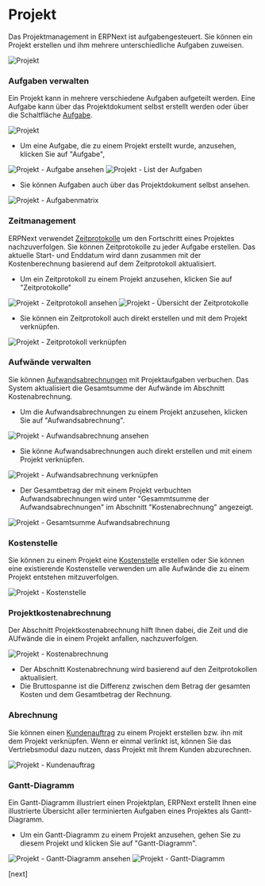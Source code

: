 <!-- add-breadcrumbs -->
# Projekt


Das Projektmanagement in ERPNext ist aufgabengesteuert. Sie können ein Projekt erstellen und ihm mehrere unterschiedliche Aufgaben zuweisen.

<img class="screenshot" alt="Projekt" src="{{docs_base_url}}/v12/assets/img/project/project.png">

### Aufgaben verwalten

Ein Projekt kann in mehrere verschiedene Aufgaben aufgeteilt werden.
Eine Aufgabe kann über das Projektdokument selbst erstellt werden oder über die Schaltfläche [Aufgabe](/docs/v12/user/manual/de/projects/tasks.html).

<img class="screenshot" alt="Projekt" src="{{docs_base_url}}/v12/assets/img/project/project_task.png">

* Um eine Aufgabe, die zu einem Projekt erstellt wurde, anzusehen, klicken Sie auf "Aufgabe",

<img class="screenshot" alt="Projekt - Aufgabe ansehen" src="{{docs_base_url}}/v12/assets/img/project/project_view_task.png">

<img class="screenshot" alt="Projekt - List der Aufgaben" src="{{docs_base_url}}/v12/assets/img/project/project_task_list.png">

* Sie können Aufgaben auch über das Projektdokument selbst ansehen.

<img class="screenshot" alt="Projekt - Aufgabenmatrix" src="{{docs_base_url}}/v12/assets/img/project/project_task_grid.png">

### Zeitmanagement

ERPNext verwendet [Zeitprotokolle](/docs/v12/user/manual/de/projects/time-log.html) um den Fortschritt eines Projektes nachzuverfolgen. Sie können Zeitprotokolle zu jeder Aufgabe erstellen. Das aktuelle Start- und Enddatum wird dann zusammen mit der Kostenberechnung  basierend auf dem Zeitprotokoll aktualisiert.

* Um ein Zeitprotokoll zu einem Projekt anzusehen, klicken Sie auf "Zeitprotokolle"

<img class="screenshot" alt="Projekt - Zeitprotokoll ansehen" src="{{docs_base_url}}/v12/assets/img/project/project_view_time_log.png">

<img class="screenshot" alt="Projekt - Übersicht der Zeitprotokolle" src="{{docs_base_url}}/v12/assets/img/project/project_time_log_list.png">

* Sie können ein Zeitprotokoll auch direkt erstellen und mit dem Projekt verknüpfen.

<img class="screenshot" alt="Projekt - Zeitprotokoll verknüpfen" src="{{docs_base_url}}/v12/assets/img/project/project_time_log_link.png">

### Aufwände verwalten

Sie können [Aufwandsabrechnungen](/docs/v12/user/manual/de/human-resources/expense-claim.html) mit Projektaufgaben verbuchen. Das System aktualisiert die Gesamtsumme der Aufwände im Abschnitt Kostenabrechnung.

* Um die Aufwandsabrechnungen zu einem Projekt anzusehen, klicken Sie auf "Aufwandsabrechnung".

<img class="screenshot" alt="Projekt - Aufwandsabrechnung ansehen" src="{{docs_base_url}}/v12/assets/img/project/project_view_expense_claim.png">

* Sie könne Aufwandsabrechnungen auch direkt erstellen und mit einem Projekt verknüpfen.

<img class="screenshot" alt="Projekt - Aufwandsabrechnung verknüpfen" src="{{docs_base_url}}/v12/assets/img/project/project_expense_claim_link.png">

* Der Gesamtbetrag der mit einem Projekt verbuchten Aufwandsabrechnungen wird unter "Gesammtsumme der Aufwandsabrechnungen" im Abschnitt "Kostenabrechnung" angezeigt.

<img class="screenshot" alt="Projekt - Gesamtsumme Aufwandsabrechnung" src="{{docs_base_url}}/v12/assets/img/project/project_total_expense_claim.png">

### Kostenstelle

Sie können zu einem Projekt eine [Kostenstelle](/docs/v12/user/manual/de/accounts/setup/cost-center.html) erstellen oder Sie können eine existierende Kostenstelle verwenden um alle Aufwände die zu einem Projekt entstehen mitzuverfolgen.

<img class="screenshot" alt="Projekt - Kostenstelle" src="{{docs_base_url}}/v12/assets/img/project/project_cost_center.png">

### Projektkostenabrechnung

Der Abschnitt Projektkostenabrechnung hilft Ihnen dabei, die Zeit und die AUfwände die in einem Projekt anfallen, nachzuverfolgen.

<img class="screenshot" alt="Projekt - Kostenabrechnung" src="{{docs_base_url}}/v12/assets/img/project/project_costing.png">

* Der Abschnitt Kostenabrechnung wird basierend auf den Zeitprotokollen aktualisiert.
* Die Bruttospanne ist die Differenz zwischen dem Betrag der gesamten Kosten und dem Gesamtbetrag der Rechnung.

### Abrechnung

Sie können einen [Kundenauftrag](/docs/v12/user/manual/de/selling/sales-order.html) zu einem Projekt erstellen bzw. ihn mit dem Projekt verknüpfen. Wenn er einmal verlinkt ist, können Sie das Vertriebsmodul dazu nutzen, dass Projekt mit Ihrem Kunden abzurechnen.

<img class="screenshot" alt="Projekt - Kundenauftrag" src="{{docs_base_url}}/v12/assets/img/project/project_sales_order.png">

### Gantt-Diagramm

Ein Gantt-Diagramm illustriert einen Projektplan, ERPNext erstellt Ihnen eine illustrierte Übersicht aller terminierten Aufgaben eines Projektes als Gantt-Diagramm.

* Um ein Gantt-Diagramm zu einem Projekt anzusehen, gehen Sie zu diesem Projekt und klicken Sie auf "Gantt-Diagramm".

<img class="screenshot" alt="Projekt - Gantt-Diagramm ansehen" src="{{docs_base_url}}/v12/assets/img/project/project_view_gantt_chart.png">

<img class="screenshot" alt="Projekt - Gantt-Diagramm" src="{{docs_base_url}}/v12/assets/img/project/project_gantt_chart.png">

[next]
